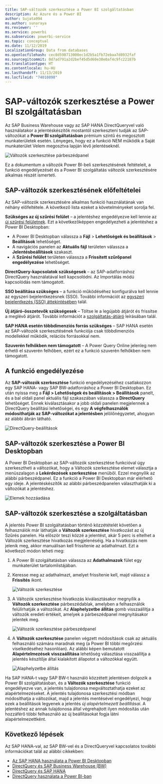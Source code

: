 ```yaml
---
title: SAP-változók szerkesztése a Power BI szolgáltatásban
description: Az Azure és a Power BI
author: Sujata994
ms.author: sunaraya
ms.reviewer: ''
ms.service: powerbi
ms.subservice: powerbi-service
ms.topic: conceptual
ms.date: 11/12/2019
LocalizationGroup: Data from databases
ms.openlocfilehash: cec8d598713000ec1d2b5a1fb72ebaa7d8932faf
ms.sourcegitcommit: 0d7ad791a2d2bef45d5d60e38e0af4c9fc22187b
ms.translationtype: HT
ms.contentlocale: hu-HU
ms.lasthandoff: 11/13/2019
ms.locfileid: "74010898"
---
```

# <a name="edit-sap-variables-in-the-power-bi-service"></a>SAP-változók szerkesztése a Power BI szolgáltatásban

Az SAP Business Warehouse vagy az SAP HANA DirectQueryvel való használatakor a jelentéskészítők mostantól szerkeszteni tudják az SAP-változókat a **Power BI szolgáltatásban** prémium szintű és megosztott munkaterületek esetén. Lényeges, hogy ez a funkció NEM működik a Saját munkaterület Velem megosztva lapján lévő jelentéseknél. 

![Változók szerkesztése párbeszédpanel](media/service-edit-sap-variables/sap-edit-variables-dialog.png)

Ez a dokumentum a változók Power BI-beli szerkesztésének feltételeit, a funkció engedélyezését és a Power BI szolgáltatás változók szerkesztésére alkalmas részét ismerteti.

## <a name="requirements-for-sap-edit-variables"></a>SAP-változók szerkesztésének előfeltételei

Az SAP-változók szerkesztésére alkalmas funkció használatának van néhány előfeltétele. A következő lista ezeket a követelményeket sorolja fel.

**Szükséges az új szűrési felület** – a jelentéshez engedélyezve kell lennie az [új szűrési felületnek](power-bi-report-filter.md). Ezt a következőképpen engedélyezheti a jelentéshez a Power BI Desktopban:
- A Power BI Desktopban válassza a **Fájl** > **Lehetőségek és beállítások** > **Beállítások** lehetőséget.
- A navigációs panelen az **Aktuális fájl** területen válassza a **Jelentésbeállítások** szakaszt.
- A **Szűrési felület** területen válassza a **Frissített szűrőpanel engedélyezése** lehetőséget.

**DirectQuery-kapcsolatok szükségesek** – az SAP-adatforráshoz DirectQuery használatával kell kapcsolódni. Az Importálás módú kapcsolódás nem támogatott.

**SSO beállítása szükséges** – a funkció működéséhez konfigurálva kell lennie az egyszeri bejelentkezésnek (SSO). További információt az [egyszeri bejelentkezés (SSO) áttekintésében](service-gateway-sso-overview.md) talál.

**Új átjáró-összetevők szükségesek** – Töltse le a legújabb átjárót és frissítse a meglévő átjárót. További információt a [szolgáltatás-átjáró](service-gateway-onprem.md) leírásában talál.

**SAP HANA esetén többdimenziós forrás szükséges** – SAP HANA esetén az SAP-változók szerkesztésének funkciója csak többdimenziós modellekkel működik, relációs forrásokkal nem.

**Szuverén felhőkben nem támogatott** – A Power Query Online jelenleg nem érhető el szuverén felhőben, ezért ez a funkció szuverén felhőkben nem támogatott.

## <a name="how-to-enable-the-feature"></a>A funkció engedélyezése

Az **SAP-változók szerkesztése** funkció engedélyezéséhez csatlakozzon egy SAP HANA- vagy SAP BW-adatforráshoz a Power BI Desktopban. Ez után nyissa meg a **Fájl > Lehetőségek és beállítások > Beállítások** panelt, és a bal oldali panel aktuális fájl szakaszában válassza a **DirectQuery** lehetőséget. Ennek kiválasztásakor a jobb oldali panelen megjelennek a DirectQuery beállítási lehetőségei, és egy **A végfelhasználók módosíthatják az SAP-változókat a jelentésben** jelölőnégyzetet, ahogyan az alábbi ábrán látható.

![DirectQuery-beállítások](media/service-edit-sap-variables/sap-preview-setting-in-desktop.png)

## <a name="use-sap-edit-variables-in-power-bi-desktop"></a>SAP-változók szerkesztése a Power BI Desktopban

A Power BI Desktopban az SAP-változók szerkesztése funkcióval úgy szerkesztheti a változókat, hogy a Változók szerkesztése elemet választja a menüszalagon a **Lekérdezések szerkesztése** menüből. Ezzel megnyílik az alábbi párbeszédpanel. Ez a funkció a Power BI Desktopban már elérhető egy ideje. A jelentéskészítők az alábbi párbeszédpanelen választhatják ki a változókat a jelentéshez.

![Elemek hozzáadása](media/service-edit-sap-variables/sap-variables-add-items.png)

## <a name="use-sap-edit-variables-in-the-service"></a>SAP-változók szerkesztése a szolgáltatásban

A jelentés Power BI szolgáltatásban történő közzétételét követően a felhasználók már láthatják a **Változók szerkesztése** hivatkozást az új Szűrés panelen. Ha először teszi közzé a jelentést, akár 5 perc is eltelhet a Változók szerkesztése hivatkozás megjelenéséig. Ha a hivatkozás nem jelenik meg, akkor manuálisan kell frissítenie az adathalmazt.
Ezt a következő módon teheti meg:

1. A Power BI szolgáltatásban válassza az **Adathalmazok** fület egy munkaterület tartalomlistájában.

2. Keresse meg az adathalmazt, amelyet frissítenie kell, majd válassz a **Frissítés** ikont.

    ![Változók szerkesztése](media/service-edit-sap-variables/sap-edit-variables-link.png)

3. A Változók szerkesztése hivatkozás kiválasztásakor megnyílik a **Változók szerkesztése** párbeszédablak, amelyben a felhasználók felülírhatják a változókat. Az **Alaphelyzetbe állítás** gomb visszaállítja a változók eredeti értékeit, amelyek a párbeszédpanel megnyitásakor jelentek meg.

    ![Változók szerkesztése párbeszédpanel](media/service-edit-sap-variables/sap-edit-variables-dialog.png)

4. A **Változók szerkesztése** panelen végzett módosítások csak az aktuális felhasználó számára maradnak meg (a Power BI többi megőrzési viselkedéséhez hasonlóan). Az alábbi képen bemutatott **Alapértelmezések visszaállítása** lehetőség választása visszaállítja a jelentés készítője által kialakított állapotot a változókkal együtt.

    ![Alaphelyzetbe állítás](media/service-edit-sap-variables/reset-to-default.png)

Ha SAP HANA-t vagy SAP BW-t használó közzétett jelentésen dolgozik a Power BI szolgáltatásban, és a **Változók szerkesztése** funkció engedélyezve van, a jelentés tulajdonosa megváltoztathatja ezeket az alapértelmezéseket. A jelentés tulajdonosa szerkesztési módban módosíthatja a változókat, majd a jelentés mentésével engedélyezi, hogy ezek a beállítások legyenek a jelentés *új alapértelmezett beállításai*. A jelentéshez az annak tulajdonosa által végrehajtott ilyen módosítás után hozzáférő többi felhasználó az új beállításokat fogja látni alapértelmezettként.

## <a name="next-steps"></a>Következő lépések

Az SAP HANA-val, az SAP BW-vel és a DirectQueryvel kapcsolatos további információkat talál az alábbi cikkekben:

- [Az SAP HANA használata a Power BI Desktopban](desktop-sap-hana.md)
- [DirectQuery és SAP Business Warehouse (BW)](desktop-directquery-sap-bw.md)
- [DirectQuery és SAP HANA](desktop-directquery-sap-hana.md)
- [DirectQuery használata a Power BI-ban](desktop-directquery-about.md)
